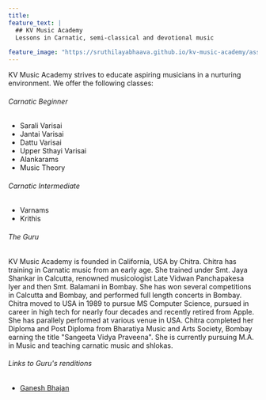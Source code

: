 ```yaml
---
title: 
feature_text: |
  ## KV Music Academy
  Lessons in Carnatic, semi-classical and devotional music
  
feature_image: "https://sruthilayabhaava.github.io/kv-music-academy/assets/Carnatic-trimuri.jpg"
---
```



KV Music Academy strives to educate aspiring musicians in a nurturing environment. We offer the following classes:

###### Carnatic Beginner


- Sarali Varisai
- Jantai Varisai
- Dattu Varisai
- Upper Sthayi Varisai
- Alankarams
- Music Theory



###### Carnatic Intermediate

- Varnams
- Krithis

######  The Guru

KV Music Academy is founded in California, USA by Chitra. Chitra has training in Carnatic music from an early age. She trained under Smt. Jaya Shankar in Calcutta, renowned musicologist Late Vidwan Panchapakesa Iyer and then Smt. Balamani in Bombay. She has won several competitions in Calcutta and Bombay, and performed full length concerts in Bombay. Chitra moved to USA in 1989 to pursue MS Computer Science, pursued in career in high tech for nearly four decades and recently retired from Apple. She has parallely performed at various venue in USA. Chitra completed her Diploma and Post Diploma from Bharatiya Music and Arts Society, Bombay earning the title "Sangeeta Vidya Praveena". She is currently pursuing M.A. in Music and teaching carnatic music and shlokas. 

###### Links to Guru's renditions
- [Ganesh Bhajan](https://youtu.be/4G8PK2wepaA)

